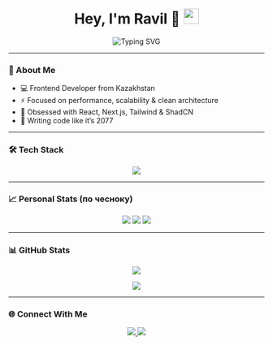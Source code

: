 <h1 align="center">
  Hey, I'm Ravil 👾
  <img src="https://media.giphy.com/media/hvRJCLFzcasrR4ia7z/giphy.gif" width="30px">
</h1>

<p align="center">
  <img src="https://readme-typing-svg.herokuapp.com?font=Fira+Code&size=24&pause=1000&color=00F7FF&center=true&vCenter=true&width=500&lines=Frontend+Engineer;React+%7C+Next.js+%7C+TypeScript;Clean+Code+%7C+High+Performance+%7C+Cyberpunk+Style" alt="Typing SVG" />
</p>

---

### 🧬 About Me

- 💻 Frontend Developer from Kazakhstan  
- ⚡ Focused on performance, scalability & clean architecture  
- 🚀 Obsessed with React, Next.js, Tailwind & ShadCN  
- 🎯 Writing code like it’s 2077  

---

### 🛠 Tech Stack

<p align="center">
  <img src="https://skillicons.dev/icons?i=html,css,js,ts,react,nextjs,tailwind,git,linux" />
</p>

---

### 📈 Personal Stats (по чесноку)

<p align="center">
  <img src="https://img.shields.io/badge/Коммиты-76-blue?style=for-the-badge&logo=git" />
  <img src="https://img.shields.io/badge/Проекты-4-success?style=for-the-badge&logo=vercel" />
  <img src="https://img.shields.io/badge/Стек-React%20%7C%20Next.js%20%7C%20TS-yellow?style=for-the-badge&logo=react" />
</p>

---

### 📊 GitHub Stats

<p align="center">
  <img src="https://github-readme-stats.vercel.app/api?username=Ravil2&show_icons=true&theme=tokyonight&hide_border=true&border_radius=10&count_private=true" />
</p>

<p align="center">
  <img src="https://github-readme-streak-stats.herokuapp.com/?user=Ravil2&theme=tokyonight&hide_border=true&border_radius=10" />
</p>

---

### 🌐 Connect With Me

<p align="center">
  <a href="https://t.me/Zyko2442">
    <img src="https://img.shields.io/badge/Telegram-26A5E4?style=for-the-badge&logo=telegram&logoColor=white" />
  </a>
  <a href="mailto:rafffa14111@gmail.com">
    <img src="https://img.shields.io/badge/Gmail-EA4335?style=for-the-badge&logo=gmail&logoColor=white" />
  </a>
</p>
